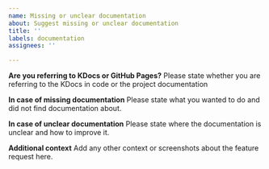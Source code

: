 ```yaml
---
name: Missing or unclear documentation
about: Suggest missing or unclear documentation
title: ''
labels: documentation
assignees: ''

---
```


**Are you referring to KDocs or GitHub Pages?**
Please state whether you are referring to the KDocs in code or the project documentation

**In case of missing documentation**
Please state what you wanted to do and did not find documentation about.

**In case of unclear documentation**
Please state where the documentation is unclear and how to improve it.

**Additional context**
Add any other context or screenshots about the feature request here.
